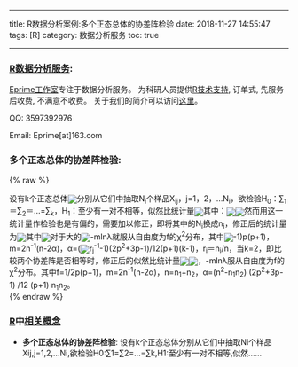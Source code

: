 
---
title: R数据分析案例:多个正态总体的协差阵检验
date: 2018-11-27 14:55:47
tags: [R]
category: 数据分析服务
toc: true

---



<span></span>
<!-- more -->

### [R](/tags/R/)[数据分析服务](/categories/数据分析服务/):
[Eprime工作室](http://Eprime.cn/)专注于数据分析服务。
为科研人员提供[R技术支持](http://Eprime.cn/2018/08/18/Eprime工作室R代做服务详情/), 订单式, 先服务后收费, 不满意不收费。
关于我们的简介可以访问[这里](http://Eprime.cn/2018/08/17/关于Eprime工作室/)。

QQ: 3597392976

Email: Eprime[at]163.com



### 多个正态总体的协差阵检验:

{% raw %}
<div class="p1">设有k个正态总体<img align="absmiddle" src="/CRFDPIC/R200806043/R200806043.0204.77%5B42a6eb1f403d%5D.gif">分别从它们中抽取N<sub>i</sub>个样品X<sub>ij</sub>，j=1，2，…N<sub>i</sub>，欲检验H<sub>0</sub>：∑<sub>1</sub>＝∑<sub>2</sub>＝…=∑<sub>k</sub>，H<sub>1</sub>：至少有一对不相等，似然比统计量<img align="absmiddle" src="/CRFDPIC/R200806043/R200806043.0204.81%5B46c7b62ec063%5D.gif">其中：<img align="absmiddle" src="/CRFDPIC/R200806043/R200806043.0204.84%5B469820323079%5D.gif"><img align="absmiddle" src="/CRFDPIC/R200806043/R200806043.0204.85%5B42c89f230062%5D.gif">然而用这一统计量作检验也是有偏的，需要加以修正，即将其中的N<sub>i</sub>换成n<sub>i</sub>，修正后的统计量为<img align="absmiddle" src="/CRFDPIC/R200806043/R200806043.0204.88%5B4b2977251064%5D.gif">其中<img align="absmiddle" src="/CRFDPIC/R200806043/R200806043.0204.90%5B4819e2092063%5D.gif">对于大的<img align="absmiddle" src="/CRFDPIC/R200806043/R200806043.0204.92%5B5b9a011d4038%5D.gif">-mlnλ就服从自由度为f的χ<sup>2</sup>分布，其中<img align="absmiddle" src="/CRFDPIC/R200806043/R200806043.0204.94%5B6f0a520a0049%5D.gif">-1)p(p+1)，m=2n<sup>-1</sup>(n-2α)，α=(<img align="absmiddle" src="/CRFDPIC/R200806043/R200806043.0205.2.1.bmp">r<sub>j</sub><sup>-1</sup>-1)(2p<sup>2</sup>+3p-1)/12(p+1)(k-1)，r<sub>i</sub>＝n<sub>i</sub>/n，当k=2，即比较两个协差阵是否相等时，修正后的似然比统计量<img align="absmiddle" src="/CRFDPIC/R200806043/R200806043.0205.4.6.bmp"><img align="absmiddle" src="/CRFDPIC/R200806043/R200806043.0205.5.0.bmp">，-mlnλ服从自由度为f的χ<sup>2</sup>分布。其中f=1/2p(p+1)，m=2n<sup>-1</sup>(n-2α)，n=n<sub>1</sub>+n<sub>2</sub>，α=(n<sup>2</sup>-n<sub>1</sub>n<sub>2</sub>) (2p<sup>2</sup>+3p-1) /12 (p+1) n<sub>1</sub>n<sub>2</sub>。</div>
{% endraw %}



### [R](/tags/R/)中[相关概念](/categories/数据分析服务)

- **多个正态总体的协差阵检验**: 设有k个正态总体分别从它们中抽取Ni个样品Xij,j=1,2,…Ni,欲检验H0:∑1=∑2=…=∑k,H1:至少有一对不相等,似然......





